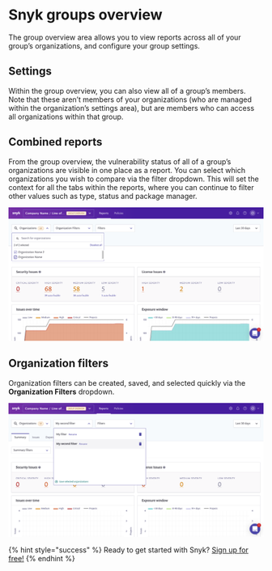# Snyk groups overview

The group overview area allows you to view reports across all of your group’s organizations, and configure your group settings.

## Settings

Within the group overview, you can also view all of a group’s members. Note that these aren’t members of your organizations \(who are managed within the organization’s settings area\), but are members who can access all organizations within that group.

## Combined reports

From the group overview, the vulnerability status of all of a group’s organizations are visible in one place as a report. You can select which organizations you wish to compare via the filter dropdown. This will set the context for all the tabs within the reports, where you can continue to filter other values such as type, status and package manager.

![](../../.gitbook/assets/screen_shot_2021-07-02_at_2.07.01_pm.png/)

## Organization filters

Organization filters can be created, saved, and selected quickly via the **Organization Filters** dropdown.

![](../../.gitbook/assets/screen_shot_2021-07-02_at_2.05.50_pm.png/)

{% hint style="success" %}
Ready to get started with Snyk? [Sign up for free!](https://snyk.io/login?cta=sign-up&loc=footer&page=support_docs_page)
{% endhint %}

